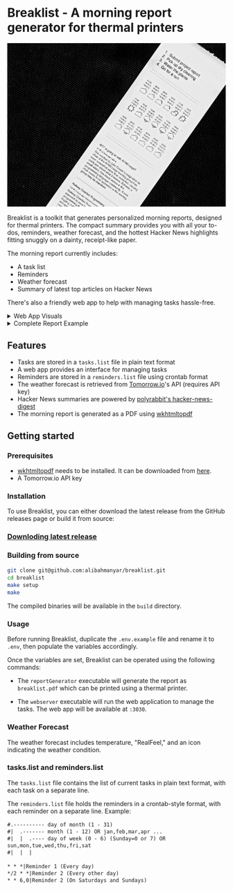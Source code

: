 # Breaklist - A morning report generator for thermal printers
![](./docs/images/2.jpg)

Breaklist is a toolkit that generates personalized morning reports, designed for thermal printers. The compact summary provides you with all your to-dos, reminders, weather forecast, and the hottest Hacker News highlights fitting snuggly on a dainty, receipt-like paper.

The morning report currently includes:

- A task list 
- Reminders
- Weather forecast
- Summary of latest top articles on Hacker News

There's also a friendly web app to help with managing tasks hassle-free.

<details>
<summary>Web App Visuals</summary>
![](./docs/images/m1.png)
![](./docs/images/m2.png)
![](./docs/images/m3.png)
</details>

<details>
<summary>Complete Report Example</summary>
![](./docs/images/1.jpg)
</details>

## Features

- Tasks are stored in a `tasks.list` file in plain text format
- A web app provides an interface for managing tasks
- Reminders are stored in a `reminders.list` file using crontab format
- The weather forecast is retrieved from [Tomorrow.io](https://docs.tomorrow.io/reference/welcome)'s API (requires API key)
- Hacker News summaries are powered by [polyrabbit's hacker-news-digest](https://github.com/polyrabbit/hacker-news-digest)
- The morning report is generated as a PDF using [wkhtmltopdf](https://github.com/wkhtmltopdf/wkhtmltopdf)

## Getting started

### Prerequisites

- [wkhtmltopdf](https://github.com/wkhtmltopdf/wkhtmltopdf) needs to be installed. It can be downloaded from [here](https://wkhtmltopdf.org/downloads.html).
- A Tomorrow.io API key

### Installation
To use Breaklist, you can either download the latest release from the GitHub releases page or build it from source:

### [Downloding latest release](https://github.com/alibahmanyar/breaklist/releases/latest)

### Building from source
```sh
git clone git@github.com:alibahmanyar/breaklist.git
cd breaklist
make setup
make
```
The compiled binaries will be available in the `build` directory.

### Usage
Before running Breaklist, duplicate the `.env.example` file and rename it to `.env`, then populate the variables accordingly.

Once the variables are set, Breaklist can be operated using the following commands:

- The `reportGenerator` executable will generate the report as `breaklist.pdf` which can be printed using a thermal printer.

- The `webserver` executable will run the web application to manage the tasks. The web app will be available at `:3030`.

### Weather Forecast
The weather forecast includes temperature, "RealFeel," and an icon indicating the weather condition.

### tasks.list and reminders.list
The `tasks.list` file contains the list of current tasks in plain text format, with each task on a separate line.

The `reminders.list` file holds the reminders in a crontab-style format, with each reminder on a separate line.
Example:
```
#.---------- day of month (1 - 31)
#|  .------- month (1 - 12) OR jan,feb,mar,apr ...
#|  |  .---- day of week (0 - 6) (Sunday=0 or 7) OR sun,mon,tue,wed,thu,fri,sat
#|  |  |

* * *|Reminder 1 (Every day)
*/2 * *|Reminder 2 (Every other day)
* * 6,0|Reminder 2 (On Saturdays and Sundays)
```
